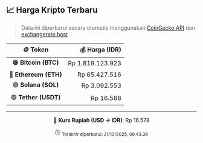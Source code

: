 

<!-- HARGA_KRIPTO -->
## 📈 Harga Kripto Terbaru

> Data ini diperbarui secara otomatis menggunakan [CoinGecko API](https://www.coingecko.com/) dan [exchangerate.host](https://exchangerate.host/)

<div align="center">

| 🪙 Token | 💰 Harga (IDR) |
|:------:|---------------:|
| 🟠 **Bitcoin (BTC)**   | Rp 1.819.123.923 |
| 🔵 **Ethereum (ETH)**  | Rp 65.427.516 |
| 🟣 **Solana (SOL)**    | Rp 3.092.553 |
| 🟢 **Tether (USDT)**   | Rp 16.588 |

---

💱 **Kurs Rupiah (USD → IDR)**: Rp 16.578

🕒 <sub>Terakhir diperbarui: 21/10/2025, 09.43.36</sub>

</div>
<!-- /HARGA_KRIPTO -->